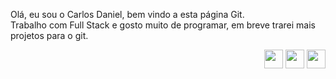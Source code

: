 Olá, eu sou o Carlos Daniel, bem vindo a esta página Git. <br>
Trabalho com Full Stack e gosto muito de programar, em breve trarei mais projetos para o git.

 <div> 
    <div style = "float:right;"> 
  <a href="https://www.linkedin.com/in/carlos-daniel-084a101a4" target="_blank"><img src="https://img.shields.io/badge/linkedin-3d3c3c?style=for-the-badge&logoHeig=40&logo=linkedin&logoColor=blue" height="30" target="_blank"></a> 
  <a href="https://www.instagram.com/carl_dan42" target="_blank"><img src="https://img.shields.io/badge/INSTAGRAM-3d3c3c?style=for-the-badge&logoHeig=40&logo=instagram&logoColor=violet"  height="30" target="_blank"></a>
  <a href = "mailto: nightsword1111@gmail.com"><img src="https://img.shields.io/badge/gmail-3d3c3c?style=for-the-badge&logoHeig=40&logo=GMAIL&logoColor=red" float="right" height="30" target="_blank"></a>
  </div> 
 
   <!--![Snake animation](https://github.com/Daniel-McFly/Daniel-McFly/blob/main/github-contribution-grid-snake.svg)--> 

</div>